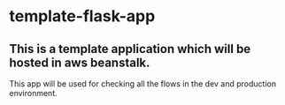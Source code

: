 # template-flask-app

## This is a template application which will be hosted in aws beanstalk. 

This app will be used for checking all the flows in the dev and production environment.
